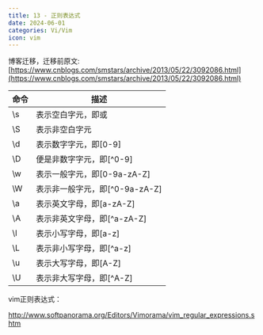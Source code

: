 ```yaml
---
title: 13 - 正则表达式
date: 2024-06-01
categories: Vi/Vim
icon: vim
---
```


博客迁移，迁移前原文:[https://www.cnblogs.com/smstars/archive/2013/05/22/3092086.html](https://www.cnblogs.com/smstars/archive/2013/05/22/3092086.html)


|命令	|描述							|
|--		|--								|
|\s		|表示空白字元，即<space>或<Tab>	|
|\S		|表示非空白字元					|
|\d		|表示数字字元，即[0-9]				|
|\D		|便是非数字字元，即[^0-9]			|
|\w		|表示一般字元，即[0-9a-zA-Z]		|
|\W		|表示非一般字元，即[^0-9a-zA-Z]	|
|\a		|表示英文字母，即[a-zA-Z]			|
|\A		|表示非英文字母，即[^a-zA-Z]		|
|\l		|表示小写字母，即[a-z]				|
|\L		|表示非小写字母，即[^a-z]			|
|\u		|表示大写字母，即[A-Z]				|
|\U		|表示非大写字母，即[^A-Z]			|

 

vim正则表达式：

http://www.softpanorama.org/Editors/Vimorama/vim_regular_expressions.shtm